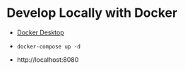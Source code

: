 
# Develop Locally with Docker

* [Docker Desktop](https://www.docker.com/products/docker-desktop)

* `docker-compose up -d`

* http://localhost:8080